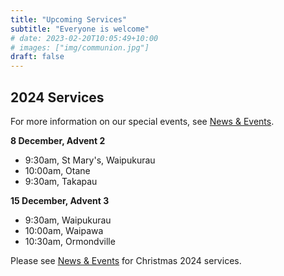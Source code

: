 ```yaml
---
title: "Upcoming Services"
subtitle: "Everyone is welcome"
# date: 2023-02-20T10:05:49+10:00
# images: ["img/communion.jpg"]
draft: false
---
```


## 2024 Services

For more information on our special events, see [News & Events](/news).

**8 December, Advent 2**

* 9:30am, St Mary's, Waipukurau
* 10:00am, Otane
* 9:30am, Takapau

**15 December, Advent 3**

* 9:30am, Waipukurau
* 10:00am, Waipawa
* 10:30am, Ormondville

Please see [News & Events](/news) for Christmas 2024 services.